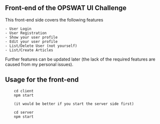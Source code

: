 ## Front-end of the OPSWAT UI Challenge

This front-end side covers the following features

```
- User Login
- User Registration
- Show your user profile
- Edit your user profile
- List/Delete User (not yourself)
- List/Create Articles
```

Further features can be updated later (the lack of the required features are caused from my personal issues).

## Usage for the front-end

        cd client
        npm start

        (it would be better if you start the server side first)

        cd server
        npm start
